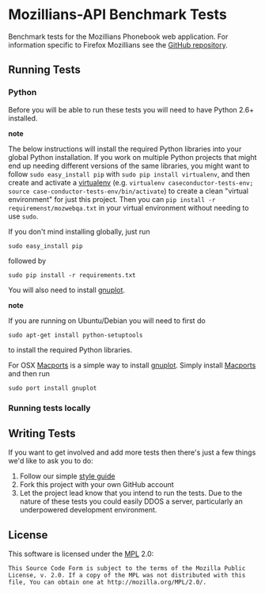 Mozillians-API Benchmark Tests
===================

Benchmark tests for the Mozillians Phonebook web application.
For information specific to Firefox Mozillians see the [GitHub repository][GitHub Mozillians].

[GitHub Mozillians]: https://github.com/mozilla/mozillians

Running Tests
-------------

### Python
Before you will be able to run these tests you will need to have Python 2.6+ installed.

__note__

The below instructions will install the required Python libraries into your
global Python installation. If you work on multiple Python projects that might
end up needing different versions of the same libraries, you might want to
follow `sudo easy_install pip` with `sudo pip install virtualenv`, and then
create and activate a [virtualenv](http://www.virtualenv.org) (e.g. `virtualenv
caseconductor-tests-env; source case-conductor-tests-env/bin/activate`) to
create a clean "virtual environment" for just this project. Then you can `pip
install -r requiremenst/mozwebqa.txt` in your virtual environment without
needing to use `sudo`.

If you don't mind installing globally, just run

    sudo easy_install pip

followed by

    sudo pip install -r requirements.txt

You will also need to install [gnuplot]. 

__note__

If you are running on Ubuntu/Debian you will need to first do

    sudo apt-get install python-setuptools

to install the required Python libraries.

For OSX [Macports] is a simple way to install [gnuplot].
Simply install [Macports] and then run

    sudo port install gnuplot

[gnuplot]: http://www.gnuplot.info/
[Macports]: http://www.macports.org/

### Running tests locally


Writing Tests
-------------

If you want to get involved and add more tests then there's just a few things
we'd like to ask you to do:

1. Follow our simple [style guide][Style Guide]
2. Fork this project with your own GitHub account
3. Let the project lead know that you intend to run the tests. Due to the nature of these
tests you could easily DDOS a server, particularly an underpowered development environment. 

[Style Guide]: https://wiki.mozilla.org/QA/Execution/Web_Testing/Docs/Automation/StyleGuide

License
-------
This software is licensed under the [MPL] 2.0:

    This Source Code Form is subject to the terms of the Mozilla Public
    License, v. 2.0. If a copy of the MPL was not distributed with this
    file, You can obtain one at http://mozilla.org/MPL/2.0/.

[MPL]: http://www.mozilla.org/MPL/2.0/
